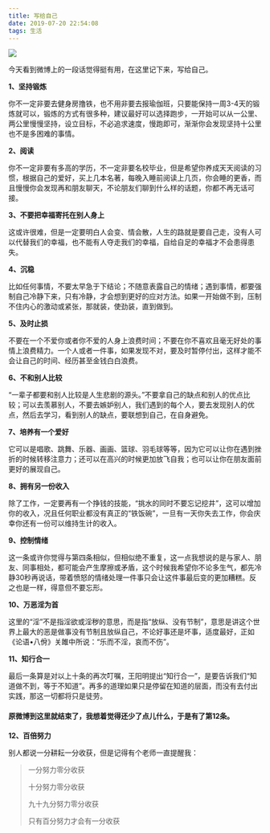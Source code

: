 ```yaml
---
title: 写给自己
date: 2019-07-20 22:54:08
tags: 生活
---
```


![](https://img.carlwe.com/snoopy_three.png-h)

<!--more-->

今天看到微博上的一段话觉得挺有用，在这里记下来，写给自己。

**1、坚持锻炼**

你不一定非要去健身房撸铁，也不用非要去报瑜伽班，只要能保持一周3-4天的锻炼就可以，锻炼的方式有很多种，建议最好可以选择跑步，一开始可以从一公里、两公里慢慢坚持，设立目标，不必追求速度，慢跑即可，渐渐你会发现坚持十公里也不是多困难的事情。

**2、阅读**

你不一定非要有多高的学历，不一定非要名校毕业，但是希望你养成天天阅读的习惯，根据自己的爱好，买上几本名著，每晚入睡前阅读上几页，你会睡的更香，而且慢慢你会发现再和朋友聊天，不论朋友们聊到什么样的话题，你都不再无话可接。

**3、不要把幸福寄托在别人身上**

这或许很难，但是一定要明白人会变、情会散，人生的路就是要自己走，没有人可以代替我们的幸福，也不能有人夺走我们的幸福，自给自足的幸福才不会患得患失。

**4、沉稳**

比如任何事情，不要太早急于下结论；不随意表露自己的情绪；遇到事情，都要强制自己冷静下来，只有冷静，才会想到更好的应对方法。如果一开始做不到，压制不住内心的激动或紧张，那就装，使劲装，直到做到。

**5、及时止损**

不要在一个不爱你或者你不爱的人身上浪费时间；不要在你不喜欢且毫无好处的事情上浪费精力。一个人或者一件事，如果发现不对，要及时暂停付出，这样才能不会让自己的时间、经历甚至金钱白白浪费。

**6、不和别人比较**

“一辈子都要和别人比较是人生悲剧的源头。”不要拿自己的缺点和别人的优点比较；可以去羡慕别人，不要去嫉妒别人，我们遇到的每个人，要去发现别人的优点，然后去学习，看到别人的缺点，要联想到自己，在自身避免。

**7、培养有一个爱好**

它可以是唱歌、跳舞、乐器、画画、篮球、羽毛球等等，因为它可以让你在遇到挫折的时候转移注意力；还可以在高兴的时候更加放飞自我；也可以让你在朋友面前更好的展现自己。

**8、拥有另一份收入**

除了工作，一定要再有一个挣钱的技能，“挑水的同时不要忘记挖井”，这可以增加你的收入，况且任何职业都没有真正的“铁饭碗”，一旦有一天你失去工作，你会庆幸你还有一份可以维持生计的收入。

**9、控制情绪**

这一条或许你觉得与第四条相似，但相似绝不重复，这一点我想说的是与家人、朋友、同事相处，都可能会产生摩擦或矛盾，这个时候我希望你不论多生气，都先冷静30秒再说话，带着愤怒的情绪处理一件事只会让这件事最后变的更加糟糕。反之也是一样，得意但不要忘形。

**10、万恶淫为首**

这里的“淫”不是指淫欲或淫秽的意思，而是指“放纵、没有节制”，意思是讲这个世界上最大的恶是做事没有节制且放纵自己，不论好事还是坏事，适度最好，正如《论语•八佾》关雎中所说：“乐而不淫，哀而不伤”。

**11、知行合一**

最后一条算是对以上十条的再次叮嘱，王阳明提出“知行合一”，是要告诉我们“知道做不到，等于不知道”。再多的道理如果只是停留在知道的层面，而没有去付出实践，那这一切都将只是徒劳。

#### 原微博到这里就结束了，我想着觉得还少了点儿什么，于是有了第12条。

**12、百倍努力**

别人都说一分耕耘一分收获，但是记得有个老师一直提醒我：

> 一分努力零分收获
>
> 十分努力零分收获
>
> 九十九分努力零分收获
>
> 只有百分努力才会有一分收获

